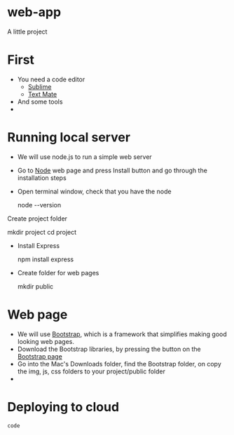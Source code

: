 web-app
=======

A little project


# First
* You need a code editor
    * [Sublime](http://www.sublimetext.com)
    * [Text Mate](http://macromates.com/download) 
* And some tools
* 


# Running local server
* We will use node.js to run a simple web server
* Go to [Node](http://nodejs.org) web page and press Install button and go through the installation steps
* Open terminal window, check that you have the node

    node --version
  
Create project folder

  mkdir project 
  cd project

* Install Express  

  npm install express

* Create folder for web pages

  mkdir public
  


# Web page
* We will use [Bootstrap](http://getbootstrap.com/getting-started/), which is a framework that simplifies making good looking web pages.
* Download the Bootstrap libraries, by pressing the button on the [Bootstrap page](http://getbootstrap.com/getting-started/)
* Go into the Mac's Downloads folder, find the Bootstrap folder, on copy the img, js, css folders to your project/public folder
* 

# Deploying to cloud

    code  
